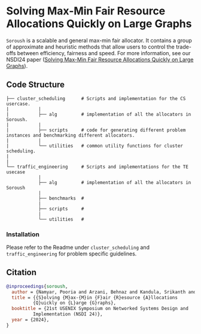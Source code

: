 # Solving Max-Min Fair Resource Allocations Quickly on Large Graphs

`Soroush` is a scalable and general max-min fair allocator. It contains a group of approximate and heuristic methods that allow users to control the trade-offs between efficiency, fairness and speed. For more information, see our NSDI24 paper ([Solving Max-Min Fair Resource Allocations Quickly on Large Graphs](https://www.usenix.org/conference/nsdi24/presentation/namyar-solving)).


## Code Structure
```
├── cluster_scheduling      # Scripts and implementation for the CS usercase.
|           |       
|           ├── alg         # implementation of all the allocators in Soroush.
|           |
|           ├── scripts     # code for generating different problem instances and benchmarking different allocators.
|           |
|           └── utilities   # common utility functions for cluster scheduling. 
|
|
└── traffic_engineering     # Scripts and implementations for the TE usecase
            |
            ├── alg         # implementation of all the allocators in Soroush
            |
            ├── benchmarks  #
            |
            ├── scripts     #
            |
            └── utilities   #
```

### Installation

Please refer to the Readme under `cluster_scheduling` and `traffic_engineering` for problem specific guidelines.
## Citation
```bibtex
@inproceedings{soroush,
  author = {Namyar, Pooria and Arzani, Behnaz and Kandula, Srikanth and Segarra, Santiago and Crankshaw, Daniel and Krishnaswamy, Umesh and Govindan, Ramesh and Raj, Himanshu},
  title = {{S}olving {M}ax-{M}in {F}air {R}esource {A}llocations
  		  {Q}uickly on {L}arge {G}raphs},
  booktitle = {21st USENIX Symposium on Networked Systems Design and
  		  Implementation (NSDI 24)},
  year = {2024},
}
```
